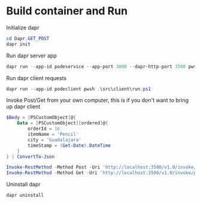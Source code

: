 # Build container and Run

Initialize dapr

```PowerShell
cd Dapr.GET_POST
dapr init
```

Run dapr server app

```PowerShell
dapr run --app-id podeservice --app-port 3000 --dapr-http-port 3500 pwsh .\src\podeservice\run.ps1
```

Run dapr client requests

```PowerShell
dapr run --app-id podeclient pwsh .\src\client\run.ps1
```

Invoke Post/Get from your own computer, this is if you don't want to bring up dapr client

```PowerShell
$Body = [PSCustomObject]@{
    Data = [PSCustomObject][ordered]@{
        orderId = 16
        itemName = 'Pencil'
        city = 'Guadalajara'
        timeStamp = (Get-Date).DateTime
    }
} | ConvertTo-Json

Invoke-RestMethod -Method Post -Uri 'http://localhost:3500/v1.0/invoke/podeservice/method/neworder' -ContentType 'application/json' -Body $Body
Invoke-RestMethod -Method Get -Uri 'http://localhost:3500/v1.0/invoke/podeservice/method/order'
```


Uninstall dapr

```PowerShell
dapr uninstall
```
